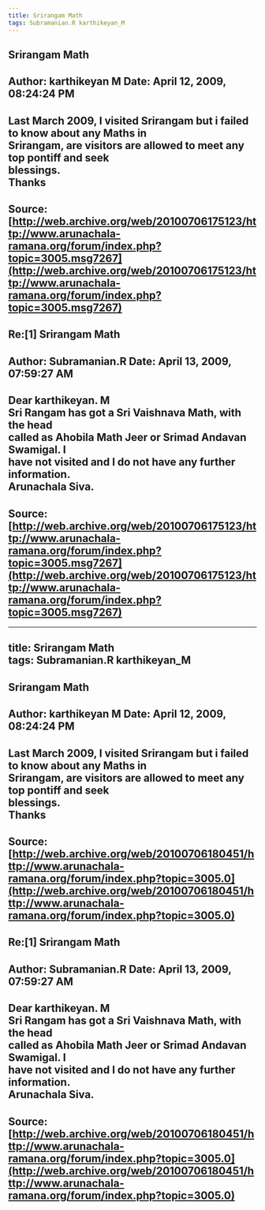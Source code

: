 ```yaml
--- 
title: Srirangam Math   
tags: Subramanian.R karthikeyan_M  
---  
```

## Srirangam Math  
Author: karthikeyan M       Date: April 12, 2009, 08:24:24 PM  
---  
Last March 2009, I visited Srirangam but i failed to know about any Maths in  
Srirangam, are visitors are allowed to meet any top pontiff and seek  
blessings.   
Thanks
 ---  
Source:[http://web.archive.org/web/20100706175123/http://www.arunachala-ramana.org/forum/index.php?topic=3005.msg7267](http://web.archive.org/web/20100706175123/http://www.arunachala-ramana.org/forum/index.php?topic=3005.msg7267)   
---  

## Re:[1] Srirangam Math  
Author: Subramanian.R       Date: April 13, 2009, 07:59:27 AM  
---  
Dear karthikeyan. M   
Sri Rangam has got a Sri Vaishnava Math, with the head   
called as Ahobila Math Jeer or Srimad Andavan Swamigal. I   
have not visited and I do not have any further information.   
Arunachala Siva.
 ---  
Source:[http://web.archive.org/web/20100706175123/http://www.arunachala-ramana.org/forum/index.php?topic=3005.msg7267](http://web.archive.org/web/20100706175123/http://www.arunachala-ramana.org/forum/index.php?topic=3005.msg7267)   
---  

--- 
title: Srirangam Math   
tags: Subramanian.R karthikeyan_M  
---  
## Srirangam Math  
Author: karthikeyan M       Date: April 12, 2009, 08:24:24 PM  
---  
Last March 2009, I visited Srirangam but i failed to know about any Maths in  
Srirangam, are visitors are allowed to meet any top pontiff and seek  
blessings.   
Thanks
 ---  
Source:[http://web.archive.org/web/20100706180451/http://www.arunachala-ramana.org/forum/index.php?topic=3005.0](http://web.archive.org/web/20100706180451/http://www.arunachala-ramana.org/forum/index.php?topic=3005.0)   
---  

## Re:[1] Srirangam Math  
Author: Subramanian.R       Date: April 13, 2009, 07:59:27 AM  
---  
Dear karthikeyan. M   
Sri Rangam has got a Sri Vaishnava Math, with the head   
called as Ahobila Math Jeer or Srimad Andavan Swamigal. I   
have not visited and I do not have any further information.   
Arunachala Siva.
 ---  
Source:[http://web.archive.org/web/20100706180451/http://www.arunachala-ramana.org/forum/index.php?topic=3005.0](http://web.archive.org/web/20100706180451/http://www.arunachala-ramana.org/forum/index.php?topic=3005.0)   
---  


